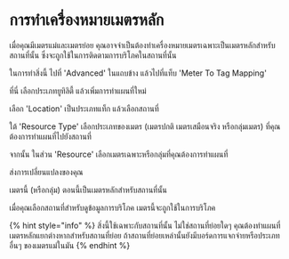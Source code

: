 # การทำเครื่องหมายเมตรหลัก

เมื่อคุณมีเมตรแม่และเมตรย่อย คุณอาจจำเป็นต้องทำเครื่องหมายเมตรเฉพาะเป็นเมตรหลักสำหรับสถานที่นั้น ซึ่งจะถูกใช้ในการติดตามการบริโภคในสถานที่นั้น

ในการทำสิ่งนี้ ไปที่ 'Advanced' ในแถบข้าง แล้วไปที่แท็บ 'Meter To Tag Mapping'

ที่นี่ เลือกประเภทยูทิลิตี้ แล้วเพิ่มการทำแผนที่ใหม่

เลือก 'Location' เป็นประเภทแท็ก แล้วเลือกสถานที่

ใต้ 'Resource Type' เลือกประเภทของเมตร (เมตรปกติ เมตรเสมือนจริง หรือกลุ่มเมตร) ที่คุณต้องการทำแผนที่ไปยังสถานที่

จากนั้น ในส่วน 'Resource' เลือกเมตรเฉพาะหรือกลุ่มที่คุณต้องการทำแผนที่

ส่งการเปลี่ยนแปลงของคุณ

เมตรนี้ (หรือกลุ่ม) ตอนนี้เป็นเมตรหลักสำหรับสถานที่นั้น

เมื่อคุณเลือกสถานที่สำหรับดูข้อมูลการบริโภค เมตรนี้จะถูกใช้ในการบริโภค



{% hint style="info" %}
สิ่งนี้ใช้เฉพาะกับสถานที่นั้น ไม่ใช่สถานที่ย่อยใดๆ คุณต้องทำแผนที่เมตรหลักแยกต่างหากสำหรับสถานที่ย่อย ถ้าสถานที่ย่อยเหล่านั้นยังมีบอร์ดการแจกจ่ายหรือประเภทอื่นๆ ของเมตรแม่ในมัน
{% endhint %}